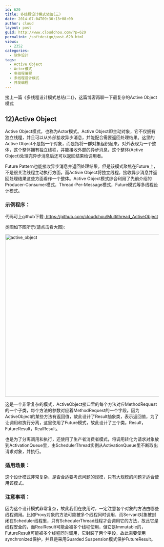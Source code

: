 ```yaml
---
id: 620
title: 多线程设计模式总结(三)
date: 2014-07-04T09:30:13+08:00
author: cloud
layout: post
guid: http://www.cloudchou.com/?p=620
permalink: /softdesign/post-620.html
views:
  - 2352
categories:
  - 软件设计
tags:
  - Active Object
  - Actor模式
  - 多线程编程
  - 多线程设计模式
  - 并发编程
---
```

<p>接上一篇《多线程设计模式总结(二)》，这篇博客再聊一下最复杂的Active Object模式</p> 
<h2>12)Active Object</h2>
<p>Active Object模式，也称为Actor模式。Active Object即主动对象，它不仅拥有独立线程，并且可以从外部接收异步消息，并能配合需要返回处理结果。这里的Active Object不是指一个对象，而是指将一群对象组织起来，对外表现为一个整体，这个整体拥有独立线程，并能接收外部的异步消息，这个整体(Active Object)处理完异步消息后还可以返回结果给调用者。</p>
<p>Future Pattern也能接收异步消息并返回处理结果，但是该模式聚焦在Future上，不是很关注线程主动执行方面，而Activie Object将独立线程，接收异步消息并返回处理结果这些方面看作一个整体。Active Object模式综合利用了先前介绍的Producer-Consumer模式，Thread-Per-Message模式，Future模式等多线程设计模式。</p>
<h3>示例程序：</h3>
<p>代码可上github下载:<a href="https://github.com/cloudchou/Multithread_ActiveObject" target="_blank"> https://github.com/cloudchou/Multithread_ActiveObject </a></p>
<p>类图如下图所示(请点击看大图):</p>
 <a href="http://www.cloudchou.com/wp-content/uploads/2014/07/active_object.png" target="_blank"><img src="http://www.cloudchou.com/wp-content/uploads/2014/07/active_object-1024x530.png" alt="active_object" width="1024" height="530" class="aligncenter size-large wp-image-623" /></a>
<p>这是一个非常复杂的模式，ActiveObject接口里的每个方法对应MethodRequest的一个子类，每个方法的参数对应着MethodRequest的一个字段，因为ActiveObject的某些方法有返回值，故此设计了Result抽象类，表示返回值，为了让调用和执行分离，这里使用了Future模式，故此设计了三个类，Result，FutureResult，RealResult。</p>
<p>也是为了分离调用和执行，还使用了生产者消费者模式，将调用转化为请求对象放到ActivationQueue里，由SchedulerThread实例从ActivationQueue里不断取出请求对象，并执行。</p>

<h3>适用场景：</h3>
<p>这个设计模式非常复杂，是否合适要考虑问题的规模，只有大规模的问题才适合使用该模式。</p>
<h3>注意事项：</h3>
<p>因为这个设计模式非常复杂，故此我们在使用时，一定注意各个对象的方法由哪些线程调用。比如Proxy对象的方法可能被多个线程同时调用，而Servant对象被封闭在Scheduler线程里，只有SchedulerThread线程才会调用它的方法，故此它是线程安全的，而RealResult可能会被多个线程使用，但它是Immutable的，FutureResult可能被多个线程同时调用，它封装了两个字段，故此需要使用synchronized保护，并且是采用Guarded Suspension模式保护FutureResult。</p>
 
